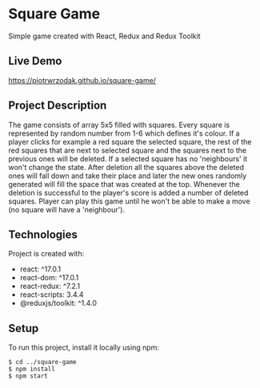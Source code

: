 # Square Game
Simple game created with React, Redux and Redux Toolkit

## Live Demo
https://piotrwrzodak.github.io/square-game/

## Project Description
The game consists of array 5x5 filled with squares. Every square is represented by random number from 1-6 which defines it's colour. If a player clicks for example a red square the selected square, the rest of the red squares that are next to selected square and the squares next to the previous ones will be deleted. If a selected square has no 'neighbours' it won't change the state. After deletion all the squares above the deleted ones will fall down and take their place and later the new ones randomly generated will fill the space that was created at the top. Whenever the deletion is successful to the player's score is added a number of deleted squares. Player can play this game until he won't be able to make a move (no square will have a 'neighbour'). 

## Technologies
Project is created with:
* react: ^17.0.1
* react-dom: ^17.0.1
* react-redux: ^7.2.1
* react-scripts: 3.4.4
* @reduxjs/toolkit: ^1.4.0

## Setup
To run this project, install it locally using npm:
```
$ cd ../square-game
$ npm install
$ npm start
```
